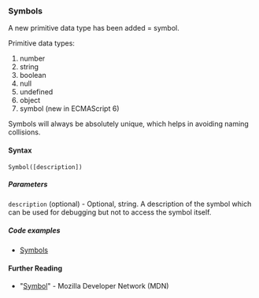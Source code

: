 ### Symbols
A new primitive data type has been added = symbol.

Primitive data types:

1. number
2. string
3. boolean
4. null
5. undefined
6. object
7. symbol (new in ECMAScript 6)

Symbols will always be absolutely unique, which helps in avoiding naming collisions.

#### Syntax
```
Symbol([description])
```

##### Parameters
`description` (optional) - Optional, string. A description of the symbol which can be used for debugging but not to access the symbol itself.

##### Code examples

* [Symbols](#)

#### Further Reading

* "[Symbol](https://developer.mozilla.org/en-US/docs/Web/JavaScript/Reference/Global_Objects/Symbol)" - Mozilla Developer Network (MDN)
